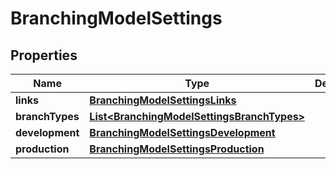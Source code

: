 # BranchingModelSettings

## Properties
Name | Type | Description | Notes
------------ | ------------- | ------------- | -------------
**links** | [**BranchingModelSettingsLinks**](BranchingModelSettingsLinks.md) |  |  [optional]
**branchTypes** | [**List&lt;BranchingModelSettingsBranchTypes&gt;**](BranchingModelSettingsBranchTypes.md) |  |  [optional]
**development** | [**BranchingModelSettingsDevelopment**](BranchingModelSettingsDevelopment.md) |  |  [optional]
**production** | [**BranchingModelSettingsProduction**](BranchingModelSettingsProduction.md) |  |  [optional]
